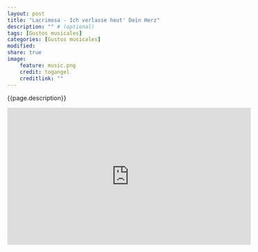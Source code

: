```yaml
---
layout: post
title: "Lacrimosa - Ich verlasse heut' Dein Herz"
description: "" # (optional)
tags: [Gustos musicales]
categories: [Gustos musicales]
modified:
share: true
image:
    feature: music.png
    credit: togangel
    creditlink: ""
---
```


<style>
  img
  {
    display: block;
    float: none;
    margin-left: auto;
    margin-right: auto;
  }
</style>
{{page.description}}
<!--more-->

<iframe width="560" height="315" src="https://www.youtube.com/embed/J6pL2aMpE3A?controls=0" frameborder="0" allow="accelerometer; autoplay; encrypted-media; gyroscope; picture-in-picture" allowfullscreen></iframe>

